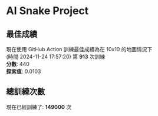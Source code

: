 
# AI Snake Project

## **最佳成績**
現在使用 GitHub Action 訓練最佳成績為在 10x10 的地圖情況下  
(時間 2024-11-24 17:57:20) 第 **913** 次訓練  
**分數**: 440  
**探索值**: 0.0103

## 總訓練次數
現在已經訓練了: **149000** 次
